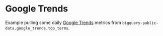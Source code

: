 # Google Trends

Example pulling some daily [Google Trends](https://support.google.com/trends/answer/12764470?hl=en) metrics from `bigquery-public-data.google_trends.top_terms`.
